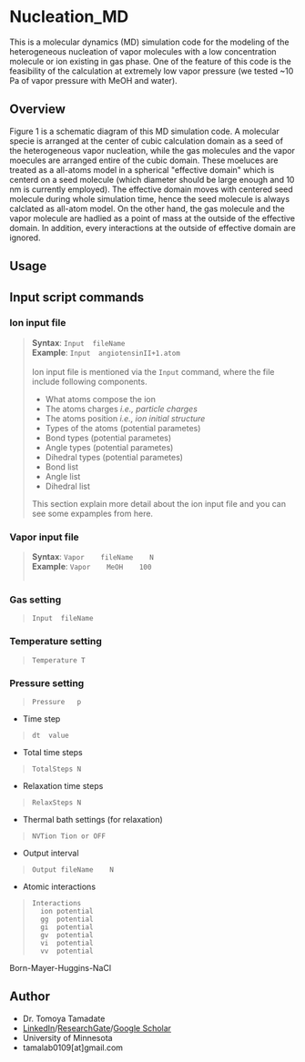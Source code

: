 # Nucleation_MD
This is a molecular dynamics (MD) simulation code for the modeling of the heterogeneous nucleation of vapor molecules with a low concentration molecule or ion existing in gas phase.  One of the feature of this code is the feasibility of the calculation at extremely low vapor pressure (we tested ~10 Pa of vapor pressure with MeOH and water).
## Overview
Figure 1 is a schematic diagram of this MD simulation code.  A molecular specie is arranged at the center of cubic calculation domain as a seed of the heterogeneous vapor nucleation, while the gas molecules and the vapor moecules are arranged entire of the cubic domain. These moeluces are treated as a all-atoms model in a spherical "effective domain" which is centerd on a seed molecule (which diameter should be large enough and 10 nm is currently employed).  The effective domain moves with centered seed molecule during whole simulation time, hence the seed molecule is always calclated as all-atom model. On the other hand, the gas molecule and the vapor molecule are hadlied as a point of mass at the outside of the effective domain.  In addition, every interactions at the outside of effective domain are ignored.  
## Usage

## Input script commands
### Ion input file
>**Syntax**:  `Input  fileName`  
**Example**:  `Input  angiotensinII+1.atom`<br><br>
>Ion input file is mentioned via the `Input` command, where the file include following components.
> - What atoms compose the ion
> - The atoms charges *i.e., particle charges*
> - The atoms position *i.e., ion initial structure*
> - Types of the atoms (potential parametes)
> - Bond types (potential parametes)
> - Angle types (potential parametes)
> - Dihedral types (potential parametes)
> - Bond list
> - Angle list
> - Dihedral list  
>  
> This section explain more detail about the ion input file and you can see some expamples from here.

### Vapor input file
>**Syntax**:  `Vapor	fileName	N`  
**Example**:  `Vapor	MeOH	100`<br><br>
>
### Gas setting
>```
>Input  fileName
>```
### Temperature setting
>```
>Temperature T
>```
### Pressure setting
>```
>Pressure	p
>```
* Time step
>```
>dt  value
>```
* Total time steps
>```
>TotalSteps	N
>```
* Relaxation time steps
>```
>RelaxSteps	N
>```
* Thermal bath settings (for relaxation)
>```
>NVTion	Tion or OFF
>```
* Output interval
>```
>Output	fileName	N
>```
* Atomic interactions
>```
>Interactions
>	ion	potential
>	gg	potential
>	gi	potential
>	gv	potential
>	vi	potential
>	vv	potential
>```
Born-Mayer-Huggins-NaCl

## Author
* Dr. Tomoya Tamadate
* [LinkedIn](https://www.linkedin.com/in/tomoya-tamadate-953673142/)/[ResearchGate](https://www.researchgate.net/profile/Tomoya-Tamadate)/[Google Scholar](https://scholar.google.com/citations?user=XXSOgXwAAAAJ&hl=ja)
* University of Minnesota
* tamalab0109[at]gmail.com

